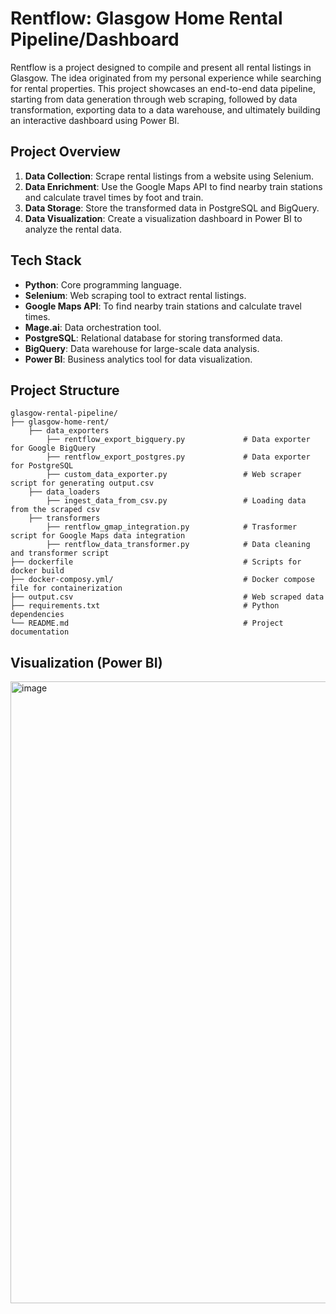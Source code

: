 # Rentflow: Glasgow Home Rental Pipeline/Dashboard

Rentflow is a project designed to compile and present all rental listings in Glasgow. The idea originated from my personal experience while searching for rental properties. This project showcases an end-to-end data pipeline, starting from data generation through web scraping, followed by data transformation, exporting data to a data warehouse, and ultimately building an interactive dashboard using Power BI.

## Project Overview

1. **Data Collection**: Scrape rental listings from a website using Selenium.
2. **Data Enrichment**: Use the Google Maps API to find nearby train stations and calculate travel times by foot and train.
3. **Data Storage**: Store the transformed data in PostgreSQL and BigQuery.
4. **Data Visualization**: Create a visualization dashboard in Power BI to analyze the rental data.

## Tech Stack

- **Python**: Core programming language.
- **Selenium**: Web scraping tool to extract rental listings.
- **Google Maps API**: To find nearby train stations and calculate travel times.
- **Mage.ai**: Data orchestration tool.
- **PostgreSQL**: Relational database for storing transformed data.
- **BigQuery**: Data warehouse for large-scale data analysis.
- **Power BI**: Business analytics tool for data visualization.

## Project Structure

```plaintext
glasgow-rental-pipeline/
├── glasgow-home-rent/
    ├── data_exporters
        ├── rentflow_export_bigquery.py             # Data exporter for Google BigQuery
        ├── rentflow_export_postgres.py             # Data exporter for PostgreSQL
        ├── custom_data_exporter.py                 # Web scraper script for generating output.csv
    ├── data_loaders
        ├── ingest_data_from_csv.py                 # Loading data from the scraped csv
    ├── transformers
        ├── rentflow_gmap_integration.py            # Trasformer script for Google Maps data integration
        ├── rentflow_data_transformer.py            # Data cleaning and transformer script
├── dockerfile                                      # Scripts for docker build
├── docker-composy.yml/                             # Docker compose file for containerization
├── output.csv                                      # Web scraped data
├── requirements.txt                                # Python dependencies
└── README.md                                       # Project documentation
```

## Visualization (Power BI)
<img width="995" alt="image" src="https://github.com/ganeshs0504/glasgow-rental-pipeline/assets/145580150/81d579f5-4803-4eae-8444-23a7598813a5">

